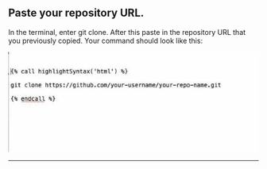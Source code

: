 ## **Paste your repository URL.**

In the terminal, enter git clone. After this paste in the repository URL that you previously copied. Your command should look like this:

![past](./images/ocr3.jfif)

---